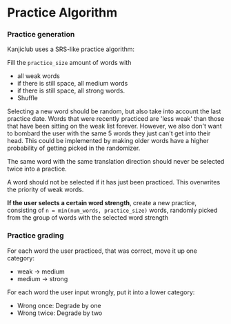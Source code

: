 # Practice Algorithm

### Practice generation

Kanjiclub uses a SRS-like practice algorithm:


Fill the `practice_size` amount of words with
 - all weak words
 - if there is still space, all medium words
 - if there is still space, all strong words.
 - Shuffle

Selecting a new word should be random, but also take into account the last practice date. Words that were recently practiced are 'less weak' than those that have been sitting on the weak list forever. However, we also don't want to bombard the user with the same 5 words they just can't get into their head. This could be implemented by making older words have a higher probability of getting picked in the randomizer.

The same word with the same translation direction should never be selected twice into a practice.

A word should not be selected if it has just been practiced. This overwrites the priority of weak words.

**If the user selects a certain word strength**, create a new practice, consisting of `n = min(num_words, practice_size)` words, randomly picked from the group of words with the selected word strength

### Practice grading
For each word the user practiced, that was correct, move it up one category: 

- weak -> medium
- medium -> strong

For each word the user input wrongly, put it into a lower category:

- Wrong once: Degrade by one
- Wrong twice: Degrade by two